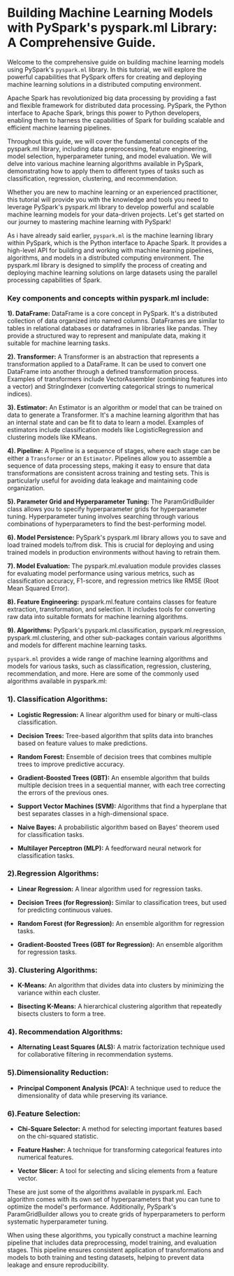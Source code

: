 # **Building Machine Learning Models with PySpark's pyspark.ml Library: A Comprehensive Guide.** 

Welcome to the comprehensive guide on building machine learning models using PySpark's ```pyspark.ml``` library. In this tutorial, we will explore the powerful capabilities that PySpark offers for creating and deploying machine learning solutions in a distributed computing environment.


Apache Spark has revolutionized big data processing by providing a fast and flexible framework for distributed data processing. PySpark, the Python interface to Apache Spark, brings this power to Python developers, enabling them to harness the capabilities of Spark for building scalable and efficient machine learning pipelines.


Throughout this guide, we will cover the fundamental concepts of the pyspark.ml library, including data preprocessing, feature engineering, model selection, hyperparameter tuning, and model evaluation. We will delve into various machine learning algorithms available in PySpark, demonstrating how to apply them to different types of tasks such as classification, regression, clustering, and recommendation.


Whether you are new to machine learning or an experienced practitioner, this tutorial will provide you with the knowledge and tools you need to leverage PySpark's pyspark.ml library to develop powerful and scalable machine learning models for your data-driven projects. Let's get started on our journey to mastering machine learning with PySpark! 


As i have already said earlier, ```pyspark.ml``` is the machine learning library within PySpark, which is the Python interface to Apache Spark. It provides a high-level API for building and working with machine learning pipelines, algorithms, and models in a distributed computing environment. The pyspark.ml library is designed to simplify the process of creating and deploying machine learning solutions on large datasets using the parallel processing capabilities of Spark.


### **Key components and concepts within pyspark.ml include:**

**1). DataFrame:**
DataFrame is a core concept in PySpark. It's a distributed collection of data organized into named columns. DataFrames are similar to tables in relational databases or dataframes in libraries like pandas. They provide a structured way to represent and manipulate data, making it suitable for machine learning tasks.

**2). Transformer:**
A Transformer is an abstraction that represents a transformation applied to a DataFrame. It can be used to convert one DataFrame into another through a defined transformation process. Examples of transformers include VectorAssembler (combining features into a vector) and StringIndexer (converting categorical strings to numerical indices).

**3). Estimator:**
An Estimator is an algorithm or model that can be trained on data to generate a Transformer. It's a machine learning algorithm that has an internal state and can be fit to data to learn a model. Examples of estimators include classification models like LogisticRegression and clustering models like KMeans.

**4). Pipeline:**
A Pipeline is a sequence of stages, where each stage can be either a ```Transformer``` or an ```Estimator```. Pipelines allow you to assemble a sequence of data processing steps, making it easy to ensure that data transformations are consistent across training and testing sets. This is particularly useful for avoiding data leakage and maintaining code organization.

**5). Parameter Grid and Hyperparameter Tuning:**
The ParamGridBuilder class allows you to specify hyperparameter grids for hyperparameter tuning. Hyperparameter tuning involves searching through various combinations of hyperparameters to find the best-performing model.

**6). Model Persistence:**
PySpark's pyspark.ml library allows you to save and load trained models to/from disk. This is crucial for deploying and using trained models in production environments without having to retrain them.

**7). Model Evaluation:**
The pyspark.ml.evaluation module provides classes for evaluating model performance using various metrics, such as classification accuracy, F1-score, and regression metrics like RMSE (Root Mean Squared Error).

**8). Feature Engineering:**
pyspark.ml.feature contains classes for feature extraction, transformation, and selection. It includes tools for converting raw data into suitable formats for machine learning algorithms.

**9). Algorithms:**
PySpark's pyspark.ml.classification, pyspark.ml.regression, pyspark.ml.clustering, and other sub-packages contain various algorithms and models for different machine learning tasks.


```pyspark.ml``` provides a wide range of machine learning algorithms and models for various tasks, such as classification, regression, clustering, recommendation, and more. Here are some of the commonly used algorithms available in pyspark.ml:

### **1). Classification Algorithms:**

- **Logistic Regression:** A linear algorithm used for binary or multi-class classification.

- **Decision Trees:** Tree-based algorithm that splits data into branches based on feature values to make predictions.

- **Random Forest:** Ensemble of decision trees that combines multiple trees to improve predictive accuracy.

- **Gradient-Boosted Trees (GBT):** An ensemble algorithm that builds multiple decision trees in a sequential manner, with each tree correcting the errors of the previous ones.

- **Support Vector Machines (SVM):** Algorithms that find a hyperplane that best separates classes in a high-dimensional space.

- **Naive Bayes:** A probabilistic algorithm based on Bayes' theorem used for classification tasks.

- **Multilayer Perceptron (MLP):** A feedforward neural network for classification tasks.


### **2).Regression Algorithms:**


- **Linear Regression:** A linear algorithm used for regression tasks.

- **Decision Trees (for Regression):** Similar to classification trees, but used for predicting continuous values.

- **Random Forest (for Regression):** An ensemble algorithm for regression tasks.

- **Gradient-Boosted Trees (GBT for Regression):** An ensemble algorithm for regression tasks.

### **3). Clustering Algorithms:**

- **K-Means:** An algorithm that divides data into clusters by minimizing the variance within each cluster.

- **Bisecting K-Means:** A hierarchical clustering algorithm that repeatedly bisects clusters to form a tree.

### **4). Recommendation Algorithms:**

- **Alternating Least Squares (ALS):** A matrix factorization technique used for collaborative filtering in recommendation systems.


### **5).Dimensionality Reduction:**

- **Principal Component Analysis (PCA):** A technique used to reduce the dimensionality of data while preserving its variance.

### **6).Feature Selection:**

- **Chi-Square Selector:** A method for selecting important features based on the chi-squared statistic.

- **Feature Hasher:** A technique for transforming categorical features into numerical features.

- **Vector Slicer:** A tool for selecting and slicing elements from a feature vector.

These are just some of the algorithms available in pyspark.ml. Each algorithm comes with its own set of hyperparameters that you can tune to optimize the model's performance. Additionally, PySpark's ParamGridBuilder allows you to create grids of hyperparameters to perform systematic hyperparameter tuning.

When using these algorithms, you typically construct a machine learning pipeline that includes data preprocessing, model training, and evaluation stages. This pipeline ensures consistent application of transformations and models to both training and testing datasets, helping to prevent data leakage and ensure reproducibility.